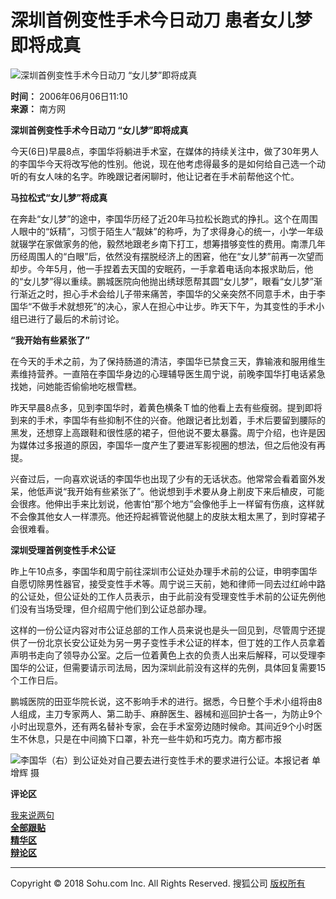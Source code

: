 # 深圳首例变性手术今日动刀 患者女儿梦即将成真

![深圳首例变性手术今日动刀 “女儿梦”即将成真](https://photocdn.sohu.com/20060606/Img243587499.jpg)

**时间：** 2006年06月06日11:10  
**来源：** 南方网  

**深圳首例变性手术今日动刀 “女儿梦”即将成真**

今天(6日)早晨8点，李国华将躺进手术室，在媒体的持续关注中，做了30年男人的李国华今天将改写他的性别。他说，现在他考虑得最多的是如何给自己选一个动听的有女人味的名字。昨晚跟记者闲聊时，他让记者在手术前帮他这个忙。

**马拉松式“女儿梦”将成真**

在奔赴“女儿梦”的途中，李国华历经了近20年马拉松长跑式的挣扎。这个在周围人眼中的“妖精”，习惯于陌生人“靓妹”的称呼，为了求得身心的统一，小学一年级就辍学在家做家务的他，毅然地跟老乡南下打工，想筹措够变性的费用。南漂几年历经周围人的“白眼”后，依然没有摆脱经济上的困窘，他在“女儿梦”前再一次望而却步。今年5月，他一手捏着去天国的安眠药，一手拿着电话向本报求助后，他的“女儿梦”得以重续。鹏城医院向他抛出绣球愿帮其圆“女儿梦”，眼看“女儿梦”渐行渐近之时，担心手术会给儿子带来痛苦，李国华的父亲突然不同意手术，由于李国华“不做手术就想死”的决心，家人在担心中让步。昨天下午，为其变性的手术小组已进行了最后的术前讨论。

**“我开始有些紧张了”**

在今天的手术之前，为了保持肠道的清洁，李国华已禁食三天，靠输液和服用维生素维持营养。一直陪在李国华身边的心理辅导医生周宁说，前晚李国华打电话紧急找她，问她能否偷偷地吃根雪糕。

昨天早晨8点多，见到李国华时，着黄色横条Ｔ恤的他看上去有些瘦弱。提到即将到来的手术，李国华有些抑制不住的兴奋。他跟记者比划着，手术后要留到腰际的黑发，还想穿上高跟鞋和很性感的裙子，但他说不要太暴露。周宁介绍，也许是因为媒体过多报道的原因，李国华一度产生了要进军影视圈的想法，但之后他没有再提。

兴奋过后，一向喜欢说话的李国华也出现了少有的无话状态。他常常会看着窗外发呆，他低声说“我开始有些紧张了”。他说想到手术要从身上削皮下来后植皮，可能会很疼。他伸出手来比划说，他害怕“那个地方”会像他手上一样留有伤痕，这样就不会像其他女人一样漂亮。他还捋起裤管说他腿上的皮肤太粗太黑了，到时穿裙子会很难看。

**深圳受理首例变性手术公证**

昨上午10点多，李国华和周宁前往深圳市公证处办理手术前的公证，申明李国华自愿切除男性器官，接受变性手术等。周宁说三天前，她和律师一同去过红岭中路的公证处，但公证处的工作人员表示，由于此前没有受理变性手术前的公证先例他们没有当场受理，但介绍周宁他们到公证总部办理。

这样的一份公证内容对市公证总部的工作人员来说也是头一回见到，尽管周宁还提供了一份北京长安公证处为另一男子变性手术公证的样本，但丁姓的工作人员拿着声明书走向了领导办公室。之后一位着黄色上衣的负责人出来后解释，可以受理李国华的公证，但需要请示司法局，因为深圳此前没有这样的先例，具体回复需要15个工作日后。

鹏城医院的田亚华院长说，这不影响手术的进行。据悉，今日整个手术小组将由8人组成，主刀专家两人、第二助手、麻醉医生、器械和巡回护士各一，为防止9个小时出现意外，还有两名替补专家，会在手术室旁边随时候命。其间近9个小时医生不休息，只是在中间摘下口罩，补充一些牛奶和巧克力。南方都市报

![李国华（右）到公证处对自己要去进行变性手术的要求进行公证。本报记者 单增辉 摄](https://photocdn.sohu.com/20060606/Img243587499.jpg)

**评论区**

[我来说两句](https://comment2.news.sohu.com/viewcomments.action?id=243587498)  
[**全部跟贴**](https://comment2.news.sohu.com/viewcomments.action?id=243587498)  
[**精华区**](https://comment2.news.sohu.com/viewelites.action?id=243587498)  
[**辩论区**](https://comment2.news.sohu.com/viewdebates.action?id=243587498)

---

Copyright © 2018 Sohu.com Inc. All Rights Reserved. 搜狐公司 [版权所有](https://corp.sohu.com/s2007/copyright/)
<!-- tcd_original_link http://news.sohu.com/20060606/n243587498.shtml -->
